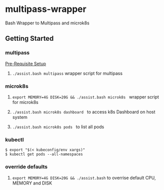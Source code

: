 # multipass-wrapper

Bash Wrapper to Multipass and microk8s

## Getting Started

### multipass

[Pre-Requisite Setup](SLS.md)

1. `./assist.bash multipass` wrapper script for multipass

### microk8s

1. `export MEMORY=4G DISK=20G && ./assist.bash microk8s ` wrapper script for microk8s

1. `./assist.bash microk8s dashboard ` to access k8s Dashboard on host system

1. `./assist.bash microk8s pods ` to list all pods

### kubectl

```
$ export "$(< kubeconfig/env xargs)"
$ kubectl get pods --all-namespaces

```

### override defaults

1. `export MEMORY=4G DISK=20G && ./assist.bash` to overrise default CPU, MEMORY and DISK
